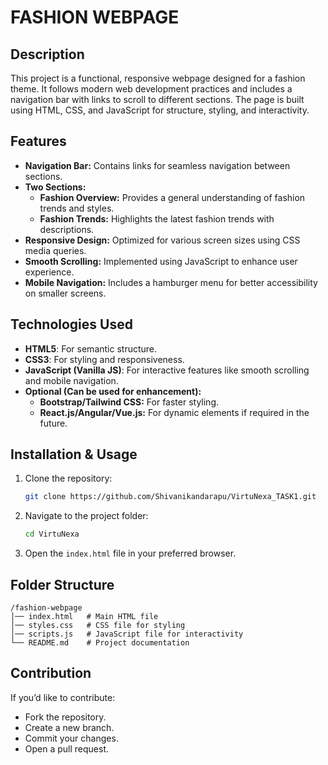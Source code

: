 # FASHION WEBPAGE

## Description
This project is a functional, responsive webpage designed for a fashion theme. It follows modern web development practices and includes a navigation bar with links to scroll to different sections. The page is built using HTML, CSS, and JavaScript for structure, styling, and interactivity.

## Features
- **Navigation Bar:** Contains links for seamless navigation between sections.
- **Two Sections:**
  - **Fashion Overview:** Provides a general understanding of fashion trends and styles.
  - **Fashion Trends:** Highlights the latest fashion trends with descriptions.
- **Responsive Design:** Optimized for various screen sizes using CSS media queries.
- **Smooth Scrolling:** Implemented using JavaScript to enhance user experience.
- **Mobile Navigation:** Includes a hamburger menu for better accessibility on smaller screens.

## Technologies Used
- **HTML5**: For semantic structure.
- **CSS3**: For styling and responsiveness.
- **JavaScript (Vanilla JS)**: For interactive features like smooth scrolling and mobile navigation.
- **Optional (Can be used for enhancement):**
  - **Bootstrap/Tailwind CSS:** For faster styling.
  - **React.js/Angular/Vue.js:** For dynamic elements if required in the future.

## Installation & Usage
1. Clone the repository:
   ```bash
   git clone https://github.com/Shivanikandarapu/VirtuNexa_TASK1.git
   ```
2. Navigate to the project folder:
   ```bash
   cd VirtuNexa
   ```
3. Open the `index.html` file in your preferred browser.

## Folder Structure
```
/fashion-webpage
│── index.html   # Main HTML file
│── styles.css   # CSS file for styling
│── scripts.js   # JavaScript file for interactivity
└── README.md    # Project documentation
```
## Contribution
If you’d like to contribute:
- Fork the repository.
- Create a new branch.
- Commit your changes.
- Open a pull request.
